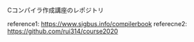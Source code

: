 Cコンパイラ作成講座のレポジトリ

reference1: https://www.sigbus.info/compilerbook
referecne2: https://github.com/rui314/course2020
